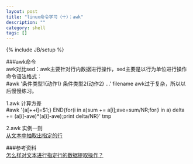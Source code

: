 ```yaml
---
layout: post
title: "linux命令学习（十）：awk"
description: ""
category: shell
tags: []
---
```

{% include JB/setup %}

###awk命令  
awk对比sed：awk主要针对行内数据进行操作，sed主要是以行为单位进行操作  
命令语法格式：  
	#awk '条件类型1{动作1} 条件类型2{动作2} ...' filename
awk过于复杂，所以以后慢慢练习。  

1.awk 计算方差  
	#awk '{a[++i]=$1;} END{for(i in a)sum += a[i];ave=sum/NR;for(i in a) delta += (a[i]-ave)*(a[i]-ave);print delta/NR}' tmp

2.awk 实例一则  
[从文本中抽取出指定的行](http://perthcharles.github.io/%E6%96%87%E6%9C%AC%E5%A4%84%E7%90%86/2013/06/19/choose-multi-line-from-text/)  

###参考资料  
[怎么样对文本进行指定行的数据提取操作？](http://bbs.chinaunix.net/thread-3605498-1-1.html)  

